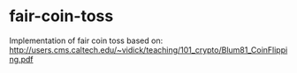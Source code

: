 # fair-coin-toss
Implementation of fair coin toss based on: http://users.cms.caltech.edu/~vidick/teaching/101_crypto/Blum81_CoinFlipping.pdf
